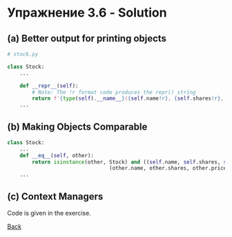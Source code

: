 # Упражнение 3.6 - Solution

## (a) Better output for printing objects

```python
# stock.py

class Stock:
    ...

    def __repr__(self):
        # Note: The !r format code produces the repr() string
        return f'{type(self).__name__}({self.name!r}, {self.shares!r}, {self.price!r})'
    ...
```

## (b) Making Objects Comparable

```python
class Stock:
    ...
    def __eq__(self, other):
        return isinstance(other, Stock) and ((self.name, self.shares, self.price) ==
                                 (other.name, other.shares, other.price))
    ...
```

## (c) Context Managers

Code is given in the exercise.



[Back](ex3_6.md)
